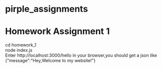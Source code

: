 # pirple_assignments
# Homework Assignment 1
cd homework_1<br>
node index.js<br>
Enter http://localhost:3000/hello in your browser,you should get a json like {"message":"Hey,Welcome to my website!"}
